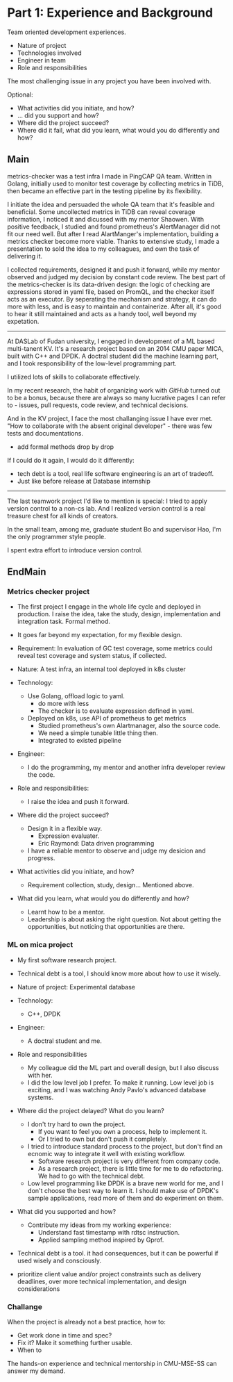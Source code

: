 Part 1: Experience and Background
=================================

Team oriented development experiences.

- Nature of project
- Technologies involved
- Engineer in team
- Role and responsibilities

The most challenging issue in any project you have been involved with.

Optional:

- What activities did you initiate, and how?
- ... did you support and how?
- Where did the project succeed?
- Where did it fail, what did you learn, what would you do differently and how?

## Main

metrics-checker was a test infra I made in PingCAP QA team. Written in Golang, initially used to monitor test coverage by collecting metrics in TiDB, then became an effective part in the testing pipeline by its flexibility.

I initiate the idea and persuaded the whole QA team that it's feasible and beneficial. Some uncollected metrics in TiDB can reveal coverage information, I noticed it and dicussed with my mentor Shaowen. With positive feedback, I studied and found prometheus's AlertManager did not fit our need well. But after I read AlartManger's implementation, building a metrics checker become more viable. Thanks to extensive study, I made a presentation to sold the idea to my colleagues, and own the task of delivering it.

I collected requirements, designed it and push it forward, while my mentor observed and judged my decision by constant code review. The best part of the metrics-checker is its data-driven design: the logic of checking are expressions stored in yaml file, based on PromQL, and the checker itself acts as an executor. By seperating the mechanism and strategy, it can do more with less, and is easy to maintain and containerize. After all, it's good to hear it still maintained and acts as a handy tool, well beyond my expetation.

----

At DASLab of Fudan university, I engaged in development of a ML based multi-tanent KV. It's a research project based on an 2014 CMU paper MICA, built with C++ and DPDK. A doctral student did the machine learning part, and I took responsibility of the low-level programming part.

I utilized lots of skills to collaborate effectively.

In my recent research, the habit of organizing work with *GitHub* turned out to be a bonus, because there are always so many lucrative pages I can refer to - issues, pull requests, code review, and technical decisions.

And in the KV project, I face the most challanging issue I have ever met. "How to collaborate with the absent original developer" - there was few tests and documentations.

- add formal methods drop by drop

If I could do it again, I would do it differently:

- tech debt is a tool, real life software engineering is an art of tradeoff.
- Just like before release at Database internship

----

The last teamwork project I'd like to mention is special: I tried to apply version control to a non-cs lab. And I realized version control is a real treasure chest for all kinds of creators.

In the small team, among me, graduate student Bo and supervisor Hao, I'm the only programmer style people.

I spent extra effort to introduce version control.

## EndMain

### Metrics checker project

- The first project I engage in the whole life cycle and deployed in production. I raise the idea, take the study, design, implementation and integration task. Formal method.
- It goes far beyond my expectation, for my flexible design.

- Requirement: In evaluation of GC test coverage, some metrics could reveal test coverage and system status, if collected.

- Nature: A test infra, an internal tool deployed in k8s cluster
- Technology:
  - Use Golang, offload logic to yaml.
    - do more with less
    - The checker is to evaluate expression defined in yaml.
  - Deployed on k8s, use API of prometheus to get metrics
    - Studied prometheus's own Alartmanager, also the source code.
    - We need a simple tunable little thing then.
    - Integrated to existed pipeline
- Engineer:
  - I do the programming, my mentor and another infra developer review the code.
- Role and responsibilities:
  - I raise the idea and push it forward.

- Where did the project succeed?
  - Design it in a flexible way.
    - Expression evaluater.
    - Eric Raymond: Data driven programming 
  - I have a reliable mentor to observe and judge my desicion and progress.
- What activities did you initiate, and how?
  - Requirement collection, study, design... Mentioned above.
- What did you learn, what would you do differently and how?
  - Learnt how to be a mentor.
  - Leadership is about asking the right question. Not about getting the opportunities, but noticing that opportunities are there.

### ML on mica project

- My first software research project.
- Technical debt is a tool, I should know more about how to use it wisely.

- Nature of project: Experimental database
- Technology:
  - C++, DPDK
- Engineer:
  - A doctral student and me.
- Role and responsibilities
  - My colleague did the ML part and overall design, but I also discuss with her.
  - I did the low level job I prefer. To make it running. Low level job is exciting, and I was watching Andy Pavlo's advanced database systems.

- Where did the project delayed? What do you learn?
  - I don't try hard to own the project.
    - If you want to feel you own a process, help to implement it.
    - Or I tried to own but don't push it completely.
  - I tried to introduce standard process to the project, but don't find an ecnomic way to integrate it well with existing workflow.
    - Software research project is very different from company code.
    - As a research project, there is little time for me to do refactoring. We had to go with the technical debt.
  - Low level programming like DPDK is a brave new world for me, and I don't choose the best way to learn it. I should make use of DPDK's sample applications, read more of them and do experiment on them.
- What did you supported and how?
  - Contribute my ideas from my working experience:
    - Understand fast timestamp with rdtsc instruction.
    - Applied sampling method inspired by Gprof.

- Technical debt is a tool. it had consequences, but it can be powerful if used wisely and consciously.
- prioritize client value and/or project constraints such as delivery deadlines, over more technical implementation, and design considerations

### Challange

When the project is already not a best practice, how to:

- Get work done in time and spec?
- Fix it? Make it something further usable.
- When to 

The hands-on experience and technical mentorship in CMU-MSE-SS can answer my demand.